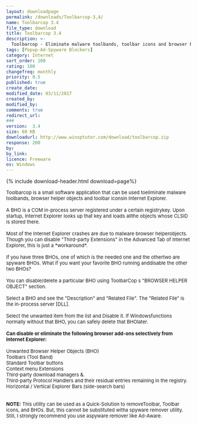 ```yaml
---
layout: downloadpage
permalink: /downloads/Toolbarcop-3,4/
name: Toolbarcop 3.4
file_type: download
title: Toolbarcop 3.4
description: >-
  Toolbarcop - Eliminate malware toolbands, toolbar icons and browser helper objects in IE
tags: [Popup-Ad-Spyware Blockers]
category: Internet
sort_order: 100
rating: 100
changefreq: monthly
priority: 0.5
published: true
create_date: 
modified_date: 03/11/2017
created_by: 
modified_by: 
comments: true
redirect_url: 
### 
version:  3.4
size: 60 KB
downloadurl: http://www.winxptutor.com/download/toolbarcop.zip
response: 200
by: 
by_link: 
licence: Freeware
os: Windows
---
```


{% include download-header.html download=page%}

<p style="fix-download-text !important">
<p><font size="2"><p>Toolbarcop is a small software application that can be used toeliminate malware toolbands, browser helper objects and toolbar iconsin Internet Explorer.<br />
<br />
A BHO is a COM in-process server registered under a certain registrykey. Upon startup, Internet Explorer looks up that key and loads allthe objects whose CLSID is stored there. <br />
<br />
Most of the Internet Explorer crashes are due to malware browser helperobjects. Though you can disable "Third-party Extensions" in the Advanced Tab of Internet Explorer, this is just a *workaround*. <br />
<br />
If you have three BHOs, one of which is the needed one and the othertwo are spyware BHOs. What if you want your favorite BHO running anddisable the other two BHOs?<br />
<br />
You can disable/delete a particular BHO using ToolbarCop s "BROWSER HELPER OBJECT" section. <br />
<br />
Select a BHO and see the "Description" and "Related File". The "Related File" is the in-process server [DLL]. <br />
<br />
Select the unwanted item from the list and Disable it. If Windowsfunctions normally without that BHO, you can safely delete that BHOlater.<br />
<br />
<span class="articleDetailsLink"><strong>Can disable or eliminate the following browser add-ons selectively from Internet Explorer:</strong></span><br />
<br />
Unwanted Browser Helper Objects (BHO) <br />
Toolbars (Tool Band) <br />
Standard Toolbar buttons <br />
Context menu Extensions <br />
Third-party download managers &amp;. <br />
Third-party Protocol Handlers and their residual entries remaining in the registry. <br />
Horizontal / Vertical Explorer Bars (side-search bars)<br />
<br />
<br />
<strong>NOTE:</strong> This utility can be used as a Quick-Solution to removeToolbar, Toolbar icons, and BHOs. But, this cannot be substituted witha spyware remover utility. Still, I strongly recommend you use aspyware remover like Ad-Aware</a>.</p></p></p>
